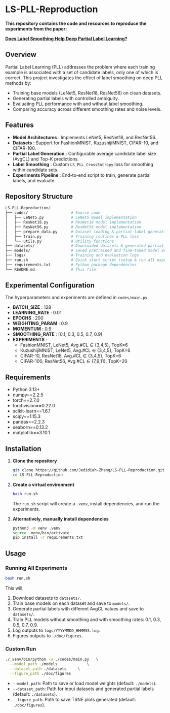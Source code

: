 # LS-PLL-Reproduction

**This repository contains the code and resources to reproduce the experiments from the paper:**

**[Does Label Smoothing Help Deep Partial Label Learning?](https://openreview.net/pdf?id=drjjxmi2Ha)**

## Overview

Partial Label Learning (PLL) addresses the problem where each training example is associated with a set of candidate labels, only one of which is correct. This project investigates the effect of label smoothing on deep PLL methods by:

* Training base models (LeNet5, ResNet18, ResNet56) on clean datasets.
* Generating partial labels with controlled ambiguity.
* Evaluating PLL performance with and without label smoothing.
* Comparing accuracy across different smoothing rates and noise levels.

## Features

* **Model Architectures** : Implements LeNet5, ResNet18, and ResNet56.
* **Datasets** : Support for FashionMNIST, KuzushijiMNIST, CIFAR-10, and CIFAR-100.
* **Partial Label Generation** : Configurable average candidate label size (AvgCL) and Top-K predictions.
* **Label Smoothing** : Custom `LS_PLL_CrossEntropy` loss for smoothing within candidate sets.
* **Experiments Pipeline** : End-to-end script to train, generate partial labels, and evaluate.

## Repository Structure

```bash
LS-PLL-Reproduction/
├── codes/                   # Source code
│   ├── LeNet5.py            # LeNet5 model implementation
│   ├── ResNet18.py          # ResNet18 model implementation
│   ├── ResNet56.py          # ResNet56 model implementation
│   ├── prepare_data.py      # Dataset loading & partial label generation
│   ├── train.py             # Training routines & PLL loss
│   └── utils.py             # Utility functions
├── datasets/                # Downloaded datasets & generated partial labels
├── models/                  # Saved pretrained and fine-tuned model weights
├── logs/                    # Training and evaluation logs
├── run.sh                   # Quick start script (setup & run all experiments)
├── requirements.txt         # Python package dependencies
└── README.md                # This file
```

## Experimental Configuration

The hyperparameters and experiments are defined in `codes/main.py`:

* **BATCH_SIZE** : 128
* **LEARNING_RATE** : 0.01
* **EPOCHS** : 200
* **WEIGHTING_PARAM** : 0.9
* **MOMENTUM** : 0.9
* **SMOOTHING_RATE** : [0.1, 0.3, 0.5, 0.7, 0.9]
* **EXPERIMENTS** :
  * FashionMNIST, LeNet5, Avg.#CL ∈ {3,4,5}, TopK=6
  * KuzushijiMNIST, LeNet5, Avg.#CL ∈ {3,4,5}, TopK=6
  * CIFAR-10, ResNet18, Avg.#CL ∈ {3,4,5}, TopK=6
  * CIFAR-100, ResNet56, Avg.#CL ∈ {7,9,11}, TopK=20

## Requirements

* Python 3.13+
* numpy==2.2.5
* torch==2.7.0
* torchvision==0.22.0
* scikit-learn==1.6.1
* scipy==1.15.3
* pandas==2.2.3
* seaborn==0.13.2
* matplotlib==3.10.1

## Installation

1. **Clone the repository**

   ```bash
   git clone https://github.com/Jedidiah-Zhang/LS-PLL-Reproduction.git
   cd LS-PLL-Reproduction
   ```
2. **Create a virtual environment**

   ```bash
   bash run.sh
   ```

   The `run.sh` script will create a `.venv`, install dependencies, and run the experiments.
3. **Alternatively, manually install dependencies**

   ```bash
   python3 -m venv .venv
   source .venv/bin/activate
   pip install -r requirements.txt
   ```

## Usage

### Running All Experiments

```bash
bash run.sh
```

This will:

1. Download datasets to `datasets/`.
2. Train base models on each dataset and save to `models/`.
3. Generate partial labels with different AvgCL values and save to `datasets/`.
4. Train PLL models without smoothing and with smoothing rates: 0.1, 0.3, 0.5, 0.7, 0.9.
5. Log outputs to `logs/YYYYMMDD_HHMMSS.log`.
6. Figures outputs to `./doc/figures.`

### Custom Run

```bash
./.venv/bin/python -u ./codes/main.py 	\
  --model_path ./models       		\
  --dataset_path ./datasets		\
  --figure_path ./doc/figures
```

* `--model_path`: Path to save or load model weights (default: `./models`).
* `--dataset_path`: Path for input datasets and generated partial labels (default: `./datasets`).
* `--figure_path`: Path to save TSNE plots generated (default: `./doc/figures`).
